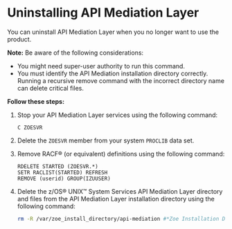 # Uninstalling API Mediation Layer

You can uninstall API Mediation Layer when you no longer want to use the product.

**Note:** Be aware of the following considerations:

-   You might need super-user authority to run this command.
-   You must identify the API Mediation installation directory correctly. Running a recursive remove command with the incorrect directory name can delete critical files.

**Follow these steps:**

1.  Stop your API Mediation Layer services using the following command:

    ```
    C ZOESVR
    ```

2.  Delete the `ZOESVR` member from your system `PROCLIB` data set.
3.  Remove RACF® \(or equivalent\) definitions using the following command:

    ```
    RDELETE STARTED (ZOESVR.*)
    SETR RACLIST(STARTED) REFRESH
    REMOVE (userid) GROUP(IZUUSER)
    ```

4.  Delete the z/OS® UNIX™ System Services API Mediation Layer directory and files from the API Mediation Layer installation directory using the following command:

    ```sh
    rm -R /var/zoe_install_directory/api-mediation #*Zoe Installation Directory*
    ```


